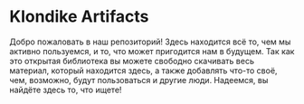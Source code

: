 # Klondike Artifacts
Добро пожаловать в наш репозиторий! Здесь находится всё то, чем мы активно пользуемся, и то, что может пригодится нам в будущем. Так как это открытая библиотека вы можете свободно скачивать весь материал, который находится здесь, а также добавлять что-то своё, чем, возможно, будут пользоваться и другие люди. Надеемся, вы найдёте здесь то, что ищете!
